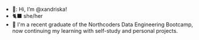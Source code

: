 - 🌺: Hi, I’m @xandriska!
- 🐈‍⬛ she/her
- 📖 I'm a recent graduate of the Northcoders Data Engineering Bootcamp, now continuing my learning with self-study and personal projects.
